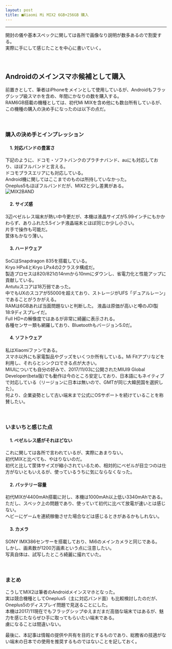 ```yaml
---
layout: post
title: ■Xiaomi Mi MIX2 6GB+256GB 購入
---
```

---

開封の儀や基本スペックに関しては各所で画像なり説明が数多あるので割愛する。   
実際に手にして感じたことを中心に書いていく。   

　
## **Androidのメインスマホ候補として購入**

前置きとして、筆者はiPhoneをメインとして使用しているが、Androidもフラッグシップ級スマホを含め、年間にかなりの数を購入する。    
RAM6GB搭載の機種としては、初代Mi MIXを含め他にも数台所有しているが、この機種の購入の決め手になったのは以下の点だ。    

　　

### **購入の決め手とインプレッション**


#### 　1. 対応バンドの豊富さ

下記のように、ドコモ・ソフトバンクのプラチナバンド、auにも対応しており、ほぼフルバンドと言える。  
ドコモプラスエリアにも対応している。  
Android機に関してはここまでのものは所持していなかった。  
Oneplus5もほぼフルバンドだが、MIX2と少し差異がある。  
![MIX2BAND](https://beni2nd.github.io/images/mix2-band.jpeg "mix2band")  


#### 　2. サイズ感

3辺ベゼルレス端末が熱い中今更だが、本機は液晶サイズが5.99インチにもかかわらず、ありふれた5.5インチ液晶端末とほぼ同じか少し小さい。  
片手で操作も可能だ。  
筐体もかなり薄い。

#### 　3. ハードウェア

SoCはSnapdragon 835を搭載している。  
Kryo HPx4とKryo LPx4の2クラスタ構成だ。  
製造プロセスは820/821の14nmから10nmにダウンし、省電力化と性能アップに貢献している。  
Antutuスコアは18万弱であった。  
中でもUXのスコアが55000を超えており、ストレージがUFS「デュアルレーン」であることがうかがえる。  
RAMは6GBあれば当面問題ないと判断した。
液晶は原価が高いと噂のJDI製18:9ディスプレイだ。  
Full HD+の解像度ではあるが非常に綺麗に表示される。  
各種センサー類も網羅しており、Bluetoothもバージョン5.0だ。


#### 　4. ソフトウェア

私はXiaomiファンである。  
スマホ以外にも家電製品やグッズをいくつか所有している。Mi Fitアプリなどを利用し、それらとシンクロできる点が大きい。  
MIUIについても自分の好みで、2017/11/03に公開されたMIUI9 Global Developer(beta版)でも動作は今のところ安定しており、日本語にもネイティブで対応している（リージョンに日本は無いので、GMTが同じ大韓民国を選択した）。  
何より、企業姿勢として古い端末まで公式にOSサポートを続けていることを称賛したい。    


　　

### **いまいちと感じた点**


#### 　1. ベゼルレス感がそれほどない

これに関しては各所で言われているが、実際にあまりない。  
初代MIXと比べても、やはりないのだ。  
初代と比して筐体サイズが縮小されているため、相対的にベゼルが目立つのは仕方がないともいえるが、使っているうちに気にならなくなった。  


#### 　2. バッテリー容量

初代MIXが4400mAh搭載に対し、本機は1000mAh以上低い3340mAhである。  
ただし、スペック上の問題であり、使っていて初代に比べて放電が速いとは感じない。  
ヘビーにゲームを連続稼働させた場合などは感じるときがあるかもしれない。  


#### 　3. カメラ

SONY IMX386センサーを搭載しており、Mi6のメインカメラと同じである。  
しかし、画素数が1200万画素という点に注意したい。  
写真自体は、試写したところ綺麗に撮れていた。  

 　　

### **まとめ**

こうしてMIX2は筆者のAndroidメインスマホとなった。  
実は競合機種としてOneplus5（主に対応バンド面）も比較検討したのだが、Oneplus5のディスプレイ問題で見送ることにした。  
本機は2017/11現在でもフラッグシップゆえまだまだ高価な端末ではあるが、魅力を感じたならぜひ手に取ってもらいたい端末である。  
虜になることは間違いない。   


最後に、本記事は情報の提供や共有を目的とするものであり、総務省の技適がない端末の日本での使用を推奨するものではないことを記しておく。
